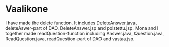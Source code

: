 # Vaalikone

I have made the delete function. It includes DeleteAnswer.java, deleteAswer-part of DAO, DeleteAnswer.jsp and poistettu.jsp.
Mona and I together made readQuestion-function including Answer.java, Question.java, ReadQuestion.java, readQuestion-part of DAO and vastaa.jsp.

